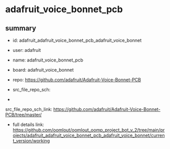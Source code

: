 # adafruit_voice_bonnet_pcb
 
## summary 
* id: adafruit_adafruit_voice_bonnet_pcb_adafruit_voice_bonnet
* user: adafruit
* name: adafruit_voice_bonnet_pcb
* board: adafruit_voice_bonnet
* repo: https://github.com/adafruit/Adafruit-Voice-Bonnet-PCB



* src_file_repo_sch: 
*
 src_file_repo_sch_link: https://github.com/adafruit/Adafruit-Voice-Bonnet-PCB/tree/master/
* full details link: https://github.com/oomlout/oomlout_oomp_project_bot_v_2/tree/main/projects/adafruit_adafruit_voice_bonnet_pcb_adafruit_voice_bonnet/current_version/working  






